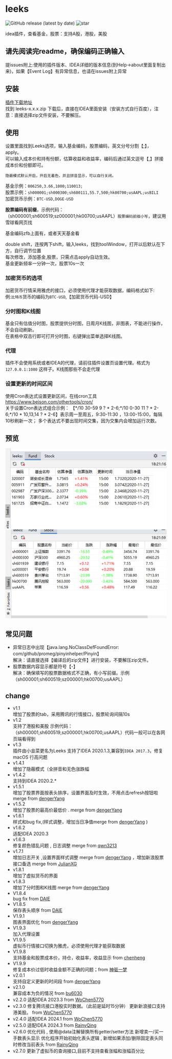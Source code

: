 # leeks

![GitHub release (latest by date)](https://img.shields.io/github/v/release/huage2580/leeks?label=RELEASE&style=flat-square&logo=github&color=green)
![star](https://img.shields.io/github/stars/huage2580/leeks?style=flat-square&logo=github)

idea插件，查看基金，股票：支持A股，港股，美股  

## 请先阅读完readme，确保编码正确输入  
提issues附上:使用的插件版本、IDEA详细的版本信息(到Help->about里面复制出来)，如果【Event Log】有异常信息，也请在issues附上异常  

## 安装   
[插件下载地址](https://github.com/huage2580/leeks/releases)  
找到 leeks-x.x.x.zip 下载后，直接在IDEA里面安装（安装方式自行百度），注意：直接选择zip文件安装，不要解压。  

## 使用  
设置里面找到Leeks选项，输入基金编码，股票编码，英文分号分割【;】，apply。    
可以输入成本价和持有份额，估算收益和收益率，编码后通过英文逗号【,】拼接成本价和份额即可。  

`隐蔽模式默认开启，开启无着色，并且拼音显示，可以自行关闭。`    

基金示例：`006250,3.66,1000;110013;`  
股票示例：`sh000001;sh000300;sh600111,55.7,500;hk00700;usAAPL;usBILI`  
加密货币示例：`BTC-USD,DOGE-USD`  
  
**股票编码有前缀**，示例代码：（sh000001;sh600519;sz000001;hk00700;usAAPL）`股票编码前缀小写`，建议用雪球看网页找    
  
基金编码zfb上面有，或者天天基金看  
  
double shift，连按两下shift，输入leeks，找到toolWindow，打开以后默认在下方，自行调节位置  
每次修改，添加基金,股票，只需点击apply自动生效。    
基金更新频率一分钟一次，股票10s一次  
### 加密货币的选项
加密货币行情采用雅虎的接口，必须使用代理才能获取数据，编码格式如下:  
例:`比特币`货币的编码为`BTC-USD`,【加密货币代码-USD】  

### 分时图和K线图  
基金只有估值分时图，股票提供分时图，日周月K线图，非图表，不能进行操作，不会自动刷新。  
在表格中双击行即可打开分时图，右键弹出菜单选择K线图。  

### 代理  
插件不会使用系统或者IDEA的代理，请前往插件设置页设置代理。格式为`127.0.0.1:1080` 这样子。K线图那些不会走代理  

### 设置更新的时间区间  
使用Cron表达式设置更新区间，在线cron工具 https://www.bejson.com/othertools/cron/  
关于设置Cron表达式组合示例：
【\*/10 30-59 9 ? * 2-6;\*/10 0-30 11 ? * 2-6;\*/10 * 10,13,14 ? * 2-6】表示周一至周五，9:30-11:30 ，13:00-15:00，每隔10秒刷新一次；
多个表达式不要出现时间交集，因为交集内会增加运行次数。


## 预览
![da](./img1.png)
![dd](./img2.png)  

## 常见问题
* 异常日志中出现【java.lang.NoClassDefFoundError: com/github/promeg/pinyinhelper/Pinyin】  
  解决：请直接选择【编译后的zip文件】进行安装，不要解压zip文件。
* 股票数据内容显示都是符号【-】  
  解决：确保填写的股票数据格式不正确，有小写前缀。示例（sh000001;sh600519;sz000001;hk00700;usAAPL）

## change  
- v1.1   
增加了股票的tab，采用腾讯的行情接口，股票轮询间隔10s  
- v1.2   
支持了港股和美股 示例代码：（sh000001,sh600519,sz000001,hk00700,usAAPL）代码一般可以在各网页端看得到  
- v1.3    
插件由小韭菜更名为Leeks
支持了IDEA 2020.1.3,兼容到`IDEA 2017.3`，修复macOS 行高问题 
- v1.4.1   
增加了隐蔽模式（全拼音和无色涨跌幅
- v1.4.2  
支持到IDEA 2020.2.*
- v1.5.1  
增加了股票界面按表头排序，设置界面及时生效，不用点击refresh按钮啦  merge from [dengerYang](https://github.com/dengerYang)  
- v1.5.2  
增加了股票的最高价最低价 . merge from [dengerYang](https://github.com/dengerYang) 
- v1.6.1  
样式和bug fix,(样式调整，增加当日净值merge from [dengerYang](https://github.com/dengerYang) )      
- v1.6.2  
适配IDEA 2020.3  
- v1.6.3  
修复颜色错乱问题 , 日志调整 merge from [qwn3213](https://github.com/qwn3213)  
- v1.7.1  
增加日志开关 ,设置界面样式调整 merge from [dengerYang](https://github.com/dengerYang) ，增加新浪股票接口备选 merge from [JulianXG](https://github.com/JulianXG)  
- v1.8.1  
增加了虚拟货币的界面  
- v1.8.3  
增加了分时图和K线图 merge from [dengerYang](https://github.com/dengerYang)  
- V1.8.4  
bug fix from [DAIE](https://github.com/DA1Y1)  
- V1.8.5  
保存表头顺序 from [DAIE](https://github.com/DA1Y1)  
- V1.9.1  
图表界面优化 from [dengerYang](https://github.com/dengerYang)  
- V1.9.3  
加入代理设置  
- V1.9.5  
虚拟币行情接口切换为雅虎，必须使用代理才能获取数据  
- V1.9.8  
支持基金和股票成本价，持仓，收益率，收益显示 from [chenheng](https://github.com/RoaringFlame)  
- V1.9.9  
修复成本价过低时收益金额不正确的问题；from [神驱一梦](https://github.com/BorrisWQBi)  
- v2.0.1  
支持自定义更新的时间段 from [dengerYang](https://github.com/dengerYang)  
- v2.1.0  
  兼容成本为负的情况 from [bu6030](https://github.com/bu6030)
- v2.2.0
  适配IDEA 2023.3 from [WoChen5770](https://github.com/WoChen5770)
- v2.3.0
  修复腾讯接口港股实时数据。（此前是延时15分钟）
  更新新浪接口支持港美股。  from [WoChen5770](https://github.com/WoChen5770)
- v2.4.0
  适配IDEA 2024.1  from [WoChen5770](https://github.com/WoChen5770)
- v2.5.0
  适配IDEA 2024.3  from [RainyQing](https://github.com/RainyQing)
- v2.6.0
  优化代码 , 使用@data注解替换所有getter/setter方法 
  新增卖一/买一手数表头显示 
  优化程序开始初始化表头逻辑 , 新增如果添加/删除固定表头同时修改当前表头 from [RainyQing](https://github.com/RainyQing)
- v2.7.0
    更新了虚拟币的查询接口,目前不支持查看涨幅和涨幅百分比







